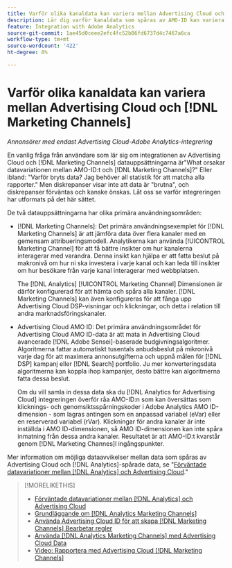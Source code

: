 ```yaml
---
title: Varför olika kanaldata kan variera mellan Advertising Cloud och [!DNL Marketing Channels]
description: Lär dig varför kanaldata som spåras av AMO-ID kan variera från kanaldata som spåras av [!DNL Analytics Marketing Channels].
feature: Integration with Adobe Analytics
source-git-commit: 1ae45d0ceee2efc4fc52b86fd6737d4c7467a6ca
workflow-type: tm+mt
source-wordcount: '422'
ht-degree: 0%

---
```


# Varför olika kanaldata kan variera mellan Advertising Cloud och [!DNL Marketing Channels]

*Annonsörer med endast Advertising Cloud-Adobe Analytics-integrering*

En vanlig fråga från användare som lär sig om integrationen av Advertising Cloud och [!DNL Marketing Channels] datauppsättningarna är&quot;What orsakar datavariationen mellan AMO-ID:t och [!DNL Marketing Channels]?&quot; Eller ibland: &quot;Varför bryts data? Jag behöver all statistik för att matcha alla rapporter.&quot; Men diskrepanser visar inte att data är &quot;brutna&quot;, och diskrepanser förväntas och kanske önskas. Låt oss se varför integreringen har utformats på det här sättet.

De två datauppsättningarna har olika primära användningsområden:

* [!DNL Marketing Channels]: Det primära användningsexemplet för [!DNL Marketing Channels] är att jämföra data över flera kanaler med en gemensam attribueringsmodell. Analytikerna kan använda [!UICONTROL Marketing Channel] för att få bättre insikter om hur kanalerna interagerar med varandra. Denna insikt kan hjälpa er att fatta beslut på makronivå om hur ni ska investera i varje kanal och kan leda till insikter om hur besökare från varje kanal interagerar med webbplatsen.

   The [!DNL Analytics] [!UICONTROL Marketing Channel] Dimensionen är därför konfigurerad för att hämta och spåra alla kanaler. [!DNL Marketing Channels] kan även konfigureras för att fånga upp Advertising Cloud DSP-visningar och klickningar, och detta i relation till andra marknadsföringskanaler.

* Advertising Cloud AMO ID: Det primära användningsområdet för Advertising Cloud AMO ID-data är att mata in Advertising Cloud avancerade [!DNL Adobe Sensei]-baserade budgivningsalgoritmer. Algoritmerna fattar automatiskt tusentals anbudsbeslut på mikronivå varje dag för att maximera annonsutgifterna och uppnå målen för [!DNL DSP] kampanj eller [!DNL Search] portfolio. Ju mer konverteringsdata algoritmerna kan koppla ihop kampanjer, desto bättre kan algoritmerna fatta dessa beslut.

   Om du vill samla in dessa data ska du [!DNL Analytics for Advertising Cloud] integreringen överför råa AMO-ID:n som kan översättas som klicknings- och genomsiktsspårningskoder i Adobe Analytics AMO ID-dimension - som lagras antingen som en anpassad variabel (eVar) eller en reserverad variabel (rVar). Klickningar för andra kanaler är inte inställda i AMO ID-dimensionen, så AMO ID-dimensionen kan inte spåra inmatning från dessa andra kanaler. Resultatet är att AMO-ID:t kvarstår genom [!DNL Marketing Channes]l ingångspunkter.

Mer information om möjliga dataavvikelser mellan data som spåras av Advertising Cloud och [!DNL Analytics]-spårade data, se &quot;[Förväntade datavariationer mellan [!DNL Analytics] och Advertising Cloud](../data-variances.md).&quot;

>[!MORELIKETHIS]
>
>* [Förväntade datavariationer mellan [!DNL Analytics] och Advertising Cloud](/help/integrations/analytics/data-variances.md)
>* [Grundläggande om [!DNL Analytics Marketing Channels]](mc-overview.md)
>* [Använda Advertising Cloud ID för att skapa [!DNL Marketing Channels] Bearbetar regler](mc-ids.md)
>* [Använda [!DNL Analytics Marketing Channels] med Advertising Cloud Data](mc-ac-data.md)
>* [Video: Rapportera med Advertising Cloud [!DNL Marketing Channels]](https://experienceleague.adobe.com/docs/advertising-cloud-learn/tutorials/analytics/analytics-reporting-a4adc.html)

